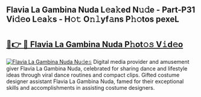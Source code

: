 ## Flavia La Gambina Nuda L𝚎a𝚔ed N𝚞𝚍e - Part-P31 Vi𝚍𝚎o L𝚎a𝚔s - H𝚘𝚝 O𝚗𝚕yf𝚊ns P𝚑𝚘tos pexeL

# <h2><a href="http://kfeh29.oniu.top/?m=Flavia+La+Gambina+Nuda">🔗👉 🔴 Flavia La Gambina Nuda P𝚑ot𝚘𝚜 V𝚒d𝚎o</a></h2>

[![Flavia La Gambina Nuda Nu𝚍e𝚜](https://i.imgur.com/0qMVB7G.gif)](http://kfeh29.oniu.top/?m=Flavia+La+Gambina+Nuda)
Digital media provider and amusement giver Flavia La Gambina Nuda, celebrated for sharing dance and lifestyle ideas through viral dance routines and compact clips. Gifted costume designer assistant Flavia La Gambina Nuda, famed for their exceptional skills and accomplishments in assisting costume designers.  
